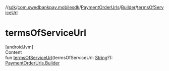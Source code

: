 //[sdk](../../../../index.md)/[com.swedbankpay.mobilesdk](../../index.md)/[PaymentOrderUrls](../index.md)/[Builder](index.md)/[termsOfServiceUrl](terms-of-service-url.md)



# termsOfServiceUrl  
[androidJvm]  
Content  
fun [termsOfServiceUrl](terms-of-service-url.md)(termsOfServiceUrl: [String](https://kotlinlang.org/api/latest/jvm/stdlib/kotlin/-string/index.html)?): [PaymentOrderUrls.Builder](index.md)  



